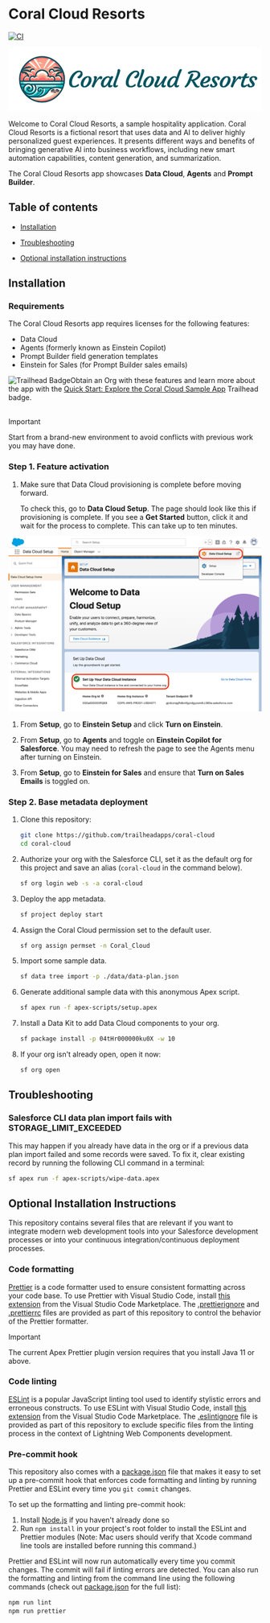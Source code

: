 # Coral Cloud Resorts

[![CI](https://github.com/trailheadapps/coral-cloud/actions/workflows/ci.yml/badge.svg)](https://github.com/trailheadapps/coral-cloud/actions/workflows/ci.yml)

![App logo](docs/gfx/app-logo.png)

Welcome to Coral Cloud Resorts, a sample hospitality application. Coral Cloud Resorts is a fictional resort that uses data and AI to deliver highly personalized guest experiences. It presents different ways and benefits of bringing generative AI into business workflows, including new smart automation capabilities, content generation, and summarization.

The Coral Cloud Resorts app showcases **Data Cloud**, **Agents** and **Prompt Builder**.

## Table of contents

-   [Installation](#installation)

-   [Troubleshooting](#troubleshooting)

-   [Optional installation instructions](#optional-installation-instructions)

## Installation

### Requirements

The Coral Cloud Resorts app requires licenses for the following features:

-   Data Cloud
-   Agents (formerly known as Einstein Copilot)
-   Prompt Builder field generation templates
-   Einstein for Sales (for Prompt Builder sales emails)

<div>
    <img src="https://res.cloudinary.com/hy4kyit2a/f_auto,fl_lossy,q_70,w_50/learn/projects/quick-start-explore-the-coral-cloud-sample-app/1a059541a60d078109227d8f3a83404a_badge.png" align="left" alt="Trailhead Badge"/>
    Obtain an Org with these features and learn more about the app with the <a href="https://trailhead.salesforce.com/content/learn/projects/quick-start-explore-the-coral-cloud-sample-app">Quick Start: Explore the Coral Cloud Sample App</a> Trailhead badge.
    <br/>
    <br/>
</div>

> [!IMPORTANT]
> Start from a brand-new environment to avoid conflicts with previous work you may have done.

### Step 1. Feature activation

1. Make sure that Data Cloud provisioning is complete before moving forward.

    To check this, go to **Data Cloud Setup**. The page should look like this if provisioning is complete. If you see a **Get Started** button, click it and wait for the process to complete. This can take up to ten minutes.

![Data Cloud Setup screenshot showing that povisioning is complete](docs/gfx/dc-setup-provisioning.png)

1. From **Setup**, go to **Einstein Setup** and click **Turn on Einstein**.

1. From **Setup**, go to **Agents** and toggle on **Einstein Copilot for Salesforce**. You may need to refresh the page to see the Agents menu after turning on Einstein.

1. From **Setup**, go to **Einstein for Sales** and ensure that **Turn on Sales Emails** is toggled on.

### Step 2. Base metadata deployment

1. Clone this repository:

    ```bash
    git clone https://github.com/trailheadapps/coral-cloud
    cd coral-cloud
    ```

1. Authorize your org with the Salesforce CLI, set it as the default org for this project and save an alias (`coral-cloud` in the command below).

    ```bash
    sf org login web -s -a coral-cloud
    ```

1. Deploy the app metadata.

    ```bash
    sf project deploy start
    ```

1. Assign the Coral Cloud permission set to the default user.

    ```bash
    sf org assign permset -n Coral_Cloud
    ```

1. Import some sample data.

    ```bash
    sf data tree import -p ./data/data-plan.json
    ```

1. Generate additional sample data with this anonymous Apex script.

    ```bash
    sf apex run -f apex-scripts/setup.apex
    ```

1. Install a Data Kit to add Data Cloud components to your org.

    ```bash
    sf package install -p 04tHr000000ku0X -w 10
    ```

1. If your org isn't already open, open it now:

    ```bash
    sf org open
    ```

## Troubleshooting

### Salesforce CLI data plan import fails with STORAGE_LIMIT_EXCEEDED

This may happen if you already have data in the org or if a previous data plan import failed and some records were saved.
To fix it, clear existing record by running the following CLI command in a terminal:

```bash
sf apex run -f apex-scripts/wipe-data.apex
```

## Optional Installation Instructions

This repository contains several files that are relevant if you want to integrate modern web development tools into your Salesforce development processes or into your continuous integration/continuous deployment processes.

### Code formatting

[Prettier](https://prettier.io/) is a code formatter used to ensure consistent formatting across your code base. To use Prettier with Visual Studio Code, install [this extension](https://marketplace.visualstudio.com/items?itemName=esbenp.prettier-vscode) from the Visual Studio Code Marketplace. The [.prettierignore](/.prettierignore) and [.prettierrc](/.prettierrc) files are provided as part of this repository to control the behavior of the Prettier formatter.

> [!IMPORTANT]
> The current Apex Prettier plugin version requires that you install Java 11 or above.

### Code linting

[ESLint](https://eslint.org/) is a popular JavaScript linting tool used to identify stylistic errors and erroneous constructs. To use ESLint with Visual Studio Code, install [this extension](https://marketplace.visualstudio.com/items?itemName=salesforce.salesforcedx-vscode-lwc) from the Visual Studio Code Marketplace. The [.eslintignore](/.eslintignore) file is provided as part of this repository to exclude specific files from the linting process in the context of Lightning Web Components development.

### Pre-commit hook

This repository also comes with a [package.json](./package.json) file that makes it easy to set up a pre-commit hook that enforces code formatting and linting by running Prettier and ESLint every time you `git commit` changes.

To set up the formatting and linting pre-commit hook:

1. Install [Node.js](https://nodejs.org) if you haven't already done so
1. Run `npm install` in your project's root folder to install the ESLint and Prettier modules (Note: Mac users should verify that Xcode command line tools are installed before running this command.)

Prettier and ESLint will now run automatically every time you commit changes. The commit will fail if linting errors are detected. You can also run the formatting and linting from the command line using the following commands (check out [package.json](./package.json) for the full list):

```bash
npm run lint
npm run prettier
```
